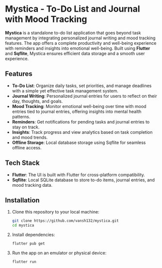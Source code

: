 # Mystica - To-Do List and Journal with Mood Tracking

**Mystica** is a standalone to-do list application that goes beyond task management by integrating personalized journal writing and mood tracking features. The app offers a complete productivity and well-being experience with reminders and insights into emotional well-being. Built using **Flutter** and **Sqflite**, Mystica ensures efficient data storage and a smooth user experience.

## Features

- **To-Do List**: Organize daily tasks, set priorities, and manage deadlines with a simple yet effective task management system.
- **Journal Writing**: Personalized journal entries for users to reflect on their day, thoughts, and goals.
- **Mood Tracking**: Monitor emotional well-being over time with mood entries tied to journal entries, offering insights into mental health patterns.
- **Reminders**: Get notifications for pending tasks and journal entries to stay on track.
- **Insights**: Track progress and view analytics based on task completion and mood trends.
- **Offline Storage**: Local database storage using Sqflite for seamless offline access.

## Tech Stack

- **Flutter**: The UI is built with Flutter for cross-platform compatibility.
- **Sqflite**: Local SQLite database to store to-do items, journal entries, and mood tracking data.

## Installation

1. Clone this repository to your local machine:
    ```bash
    git clone https://github.com/vansh132/mystica.git
    cd mystica
    ```

2. Install dependencies:
    ```bash
    flutter pub get
    ```

3. Run the app on an emulator or physical device:
    ```bash
    flutter run
    ```
